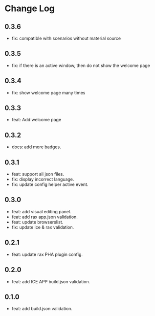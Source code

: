 # Change Log

## 0.3.6

- fix: compatible with scenarios without material source

## 0.3.5

- fix: if there is an active window, then do not show the welcome page

## 0.3.4

- fix: show welcome page many times

## 0.3.3

- feat: Add welcome page

## 0.3.2

- docs: add more badges.

## 0.3.1

- feat: support all json files.
- fix: display incorrect language.
- fix: update config helper active event.

## 0.3.0

- feat: add visual editing panel.
- feat: add rax app.json validation.
- feat: update browserslist.
- fix: update ice & rax validation.

## 0.2.1

- feat: update rax PHA plugin config.

## 0.2.0

- feat: add ICE APP build.json validation.

## 0.1.0

- feat: add build.json validation.
